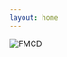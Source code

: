 ```yaml
---
layout: home
---
```

![FMCD](https://user-images.githubusercontent.com/33669641/224319735-2c3d331f-fbae-4ec4-9e16-3e873bb82c2f.jpg)
